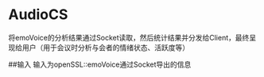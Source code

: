AudioCS
=======

将emoVoice的分析结果通过Socket读取，然后统计结果并分发给Client，最终呈现给用户（用于会议时分析与会者的情绪状态、活跃度等）

##输入
输入为openSSL::emoVoice通过Socket导出的信息
